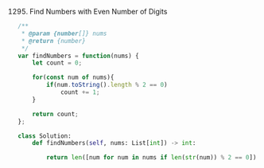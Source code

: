 1295. Find Numbers with Even Number of Digits

```js
/**
 * @param {number[]} nums
 * @return {number}
 */
var findNumbers = function(nums) {
    let count = 0;

    for(const num of nums){
        if(num.toString().length % 2 == 0)
            count += 1;
    }

    return count;
};
```

```py
class Solution:
    def findNumbers(self, nums: List[int]) -> int:

        return len([num for num in nums if len(str(num)) % 2 == 0])
        
```
